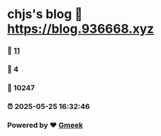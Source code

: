 # chjs's blog :link: https://blog.936668.xyz 
### :page_facing_up: [11](https://blog.936668.xyz/tag.html) 
### :speech_balloon: 4 
### :hibiscus: 10247 
### :alarm_clock: 2025-05-25 16:32:46 
### Powered by :heart: [Gmeek](https://github.com/Meekdai/Gmeek)
